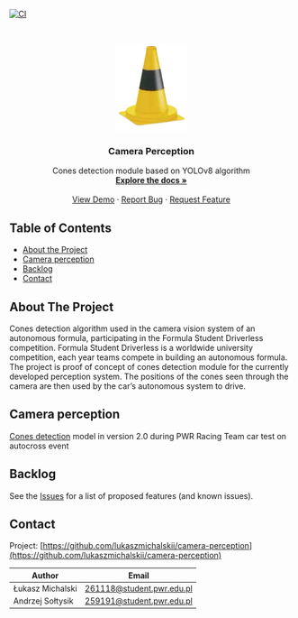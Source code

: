 <!-- PROJECT SHIELDS -->
<!--
*** I'm using markdown "reference style" links for readability.
*** Reference links are enclosed in brackets [ ] instead of parentheses ( ).
*** See the bottom of this document for the declaration of the reference variables
*** for contributors-url, forks-url, etc. This is an optional, concise syntax you may use.
*** https://www.markdownguide.org/basic-syntax/#reference-style-links
-->

[![CI][ci-shield]][ci-url]

<!-- PROJECT LOGO -->
<br />
<p align="center">
  <a href="https://github.com/lukaszmichalskii/camera-perception">
    <img src="docs/resources/logo.png" alt="Logo" width="127" height="154">
  </a>

  <h3 align="center">Camera Perception</h3>

  <p align="center">
    Cones detection module based on YOLOv8 algorithm
    <br />
    <a href="https://github.com/lukaszmichalskii/camera-perception"><strong>Explore the docs »</strong></a>
    <br />
    <br />
    <a href="https://github.com/lukaszmichalskii/camera-perception#camera-perception">View Demo</a>
    ·
    <a href="https://github.com/lukaszmichalskii/camera-perception/issues">Report Bug</a>
    ·
    <a href="https://github.com/lukaszmichalskii/camera-perception/issues">Request Feature</a>
  </p>
</p>



<!-- TABLE OF CONTENTS -->
## Table of Contents

* [About the Project](#about-the-project)
* [Camera perception](#camera-perception)
* [Backlog](#backlog)
* [Contact](#contact)



<!-- ABOUT THE PROJECT -->
## About The Project

Cones detection algorithm used in the camera vision system
of an autonomous formula, participating in the Formula Student Driverless
competition. Formula Student Driverless is a worldwide university competition, each year teams compete
in building an autonomous formula. The project is proof of concept of cones detection module for
the currently developed perception system. The positions of the cones seen through the camera are then
used by the car’s autonomous system to drive.

<!-- CAMERA PERCEPTION -->
## Camera perception

[Cones detection](https://github.com/lukaszmichalskii/camera-perception/blob/master/docs/yolo/autocross.mp4) model in version 2.0 during PWR Racing Team car test on autocross event

<!-- BACKLOG -->
## Backlog

See the [Issues](https://github.com/lukaszmichalskii/camera-perception/issues) for a list of proposed features (and known issues).


<!-- CONTACT -->
## Contact

Project: [https://github.com/lukaszmichalskii/camera-perception](https://github.com/lukaszmichalskii/camera-perception)

| Author       | Email        |
|--------------|--------------|
| Łukasz Michalski | 261118@student.pwr.edu.pl |
| Andrzej Sołtysik | 259191@student.pwr.edu.pl |


<!-- MARKDOWN LINKS & IMAGES -->
<!-- https://www.markdownguide.org/basic-syntax/#reference-style-links -->
[contributors-shield]: https://img.shields.io/github/contributors/lukaszmichalskii/repo.svg?style=flat-square
[contributors-url]: https://github.com/lukaszmichalskii/Samsung-KPZ/graphs/contributors
[forks-shield]: https://img.shields.io/github/forks/lukaszmichalskii/repo.svg?style=flat-square
[forks-url]: https://github.com/lukaszmichalskii/Samsung-KPZ/network/members
[stars-shield]: https://img.shields.io/github/stars/lukaszmichalskii/repo.svg?style=flat-square
[stars-url]: https://github.com/lukaszmichalskii/Samsung-KPZ/stargazers
[issues-shield]: https://img.shields.io/github/issues/lukaszmichalskii/repo.svg?style=flat-square
[issues-url]: https://github.com/lukaszmichalskii/Samsung-KPZ/issues
[license-shield]: https://img.shields.io/badge/license-MIT-orange
[linkedin-shield]: https://img.shields.io/badge/-LinkedIn-black.svg?style=flat-square&logo=linkedin&colorB=555
[linkedin-url]: https://www.linkedin.com/in/lukasz-michalski-823106202/
[jira-shield]: https://img.shields.io/badge/Jira-Join-blue
[ci-shield]: https://img.shields.io/badge/CI-passing-green
[ci-url]: https://github.com/lukaszmichalskii/camera-perception/actions/